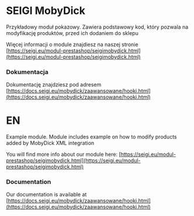 # SEIGI MobyDick
Przykładowy moduł pokazowy. Zawiera podstawowy kod, który pozwala na modyfikację produktów, przed ich dodaniem do sklepu

Więcej informacji o module znajdiesz na naszej stronie [https://seigi.eu/modul-prestashop/seigimobydick.html](https://seigi.eu/modul-prestashop/seigimobydick.html)

### Dokumentacja
Dokumentację znajdziesz pod adresem [https://docs.seigi.eu/mobydick/zaawansowane/hooki.html](https://docs.seigi.eu/mobydick/zaawansowane/hooki.html)

# EN
Example module. Module includes example on how to modify products added by MobyDick XML integration

You will find more info about our module here: [https://seigi.eu/modul-prestashop/seigimobydick.html](https://seigi.eu/modul-prestashop/seigimobydick.html)

### Documentation
Our documentation is available at [https://docs.seigi.eu/mobydick/zaawansowane/hooki.html](https://docs.seigi.eu/mobydick/zaawansowane/hooki.html)
